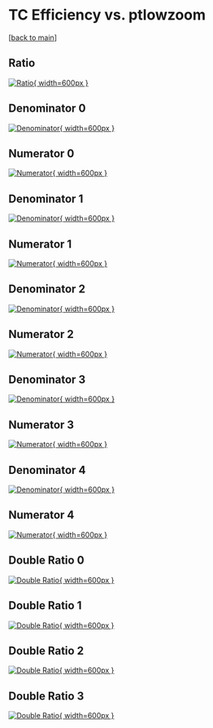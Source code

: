# TC Efficiency vs. ptlowzoom

[[back to main](./)]



## Ratio

[![Ratio](../mtv/var/TC_xtr_0_0_eff_ptlowzoom.png){ width=600px }](../mtv/var/TC_xtr_0_0_eff_ptlowzoom.pdf)

## Denominator 0

[![Denominator](../mtv/den/TC_xtr_0_0_eff_ptlowzoom_den0.png){ width=600px }](../mtv/den/TC_xtr_0_0_eff_ptlowzoom_den0.pdf)

## Numerator 0

[![Numerator](../mtv/num/TC_xtr_0_0_eff_ptlowzoom_num0.png){ width=600px }](../mtv/num/TC_xtr_0_0_eff_ptlowzoom_num0.pdf)

## Denominator 1

[![Denominator](../mtv/den/TC_xtr_0_0_eff_ptlowzoom_den1.png){ width=600px }](../mtv/den/TC_xtr_0_0_eff_ptlowzoom_den1.pdf)

## Numerator 1

[![Numerator](../mtv/num/TC_xtr_0_0_eff_ptlowzoom_num1.png){ width=600px }](../mtv/num/TC_xtr_0_0_eff_ptlowzoom_num1.pdf)

## Denominator 2

[![Denominator](../mtv/den/TC_xtr_0_0_eff_ptlowzoom_den2.png){ width=600px }](../mtv/den/TC_xtr_0_0_eff_ptlowzoom_den2.pdf)

## Numerator 2

[![Numerator](../mtv/num/TC_xtr_0_0_eff_ptlowzoom_num2.png){ width=600px }](../mtv/num/TC_xtr_0_0_eff_ptlowzoom_num2.pdf)

## Denominator 3

[![Denominator](../mtv/den/TC_xtr_0_0_eff_ptlowzoom_den3.png){ width=600px }](../mtv/den/TC_xtr_0_0_eff_ptlowzoom_den3.pdf)

## Numerator 3

[![Numerator](../mtv/num/TC_xtr_0_0_eff_ptlowzoom_num3.png){ width=600px }](../mtv/num/TC_xtr_0_0_eff_ptlowzoom_num3.pdf)

## Denominator 4

[![Denominator](../mtv/den/TC_xtr_0_0_eff_ptlowzoom_den4.png){ width=600px }](../mtv/den/TC_xtr_0_0_eff_ptlowzoom_den4.pdf)

## Numerator 4

[![Numerator](../mtv/num/TC_xtr_0_0_eff_ptlowzoom_num4.png){ width=600px }](../mtv/num/TC_xtr_0_0_eff_ptlowzoom_num4.pdf)

## Double Ratio 0

[![Double Ratio](../mtv/ratio/TC_xtr_0_0_eff_ptlowzoom_ratio0.png){ width=600px }](../mtv/ratio/TC_xtr_0_0_eff_ptlowzoom_ratio0.pdf)

## Double Ratio 1

[![Double Ratio](../mtv/ratio/TC_xtr_0_0_eff_ptlowzoom_ratio1.png){ width=600px }](../mtv/ratio/TC_xtr_0_0_eff_ptlowzoom_ratio1.pdf)

## Double Ratio 2

[![Double Ratio](../mtv/ratio/TC_xtr_0_0_eff_ptlowzoom_ratio2.png){ width=600px }](../mtv/ratio/TC_xtr_0_0_eff_ptlowzoom_ratio2.pdf)

## Double Ratio 3

[![Double Ratio](../mtv/ratio/TC_xtr_0_0_eff_ptlowzoom_ratio3.png){ width=600px }](../mtv/ratio/TC_xtr_0_0_eff_ptlowzoom_ratio3.pdf)

